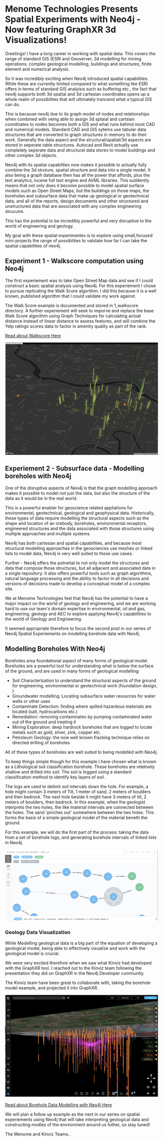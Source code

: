 # Menome Technologies Presents Spatial Experiments with Neo4j - Now featuring GraphXR 3d Visualizations!

Greetings! I have a long career in working with spatial data. This covers the range of standard GIS (ESRI and Geoserver, 3d modelling for mining operations, complex geological modelling, buildings and structures, finite element and numerical analysis. 

So it was incredibly exciting when Neo4j introduced spatial capabilities. While these are currently limited compared to what something like ESRI offers in terms of standard GIS analyisis such as buffering etc., the fact that neo4j supports both 3d spatial and 3d cartesian coordinates opens up a whole realm of possiblities that will ultimately trancend what a typical GIS can do.

This is because neo4j due to its graph model of nodes and relationships when combined with veing able to assign 3d sptaial and cartsian coordinates to nodes becomes both a GIS and what runs behind most CAD and numerical models. Standard CAD and GIS sytems use tabular data structures that are converted to graph structures in memory to do their work. Generally the data aspect and the structural/spatial/3d aspects are stored in seperate table structures. Autocad and Revit actually use completely seperate data and structural data stores to model buildings and other complex 3d objects.

Neo4j with its spatial capabilties now makes it possible to actually fully combine the 3d struture, spatial structure and data into a single model. It also being a graph database then has all the power that affords, plus the text analytics, lucene full text engine and AI/ML libraries. This suddently means that not only does it become possible to model spatial surface models such as Open Street Maps, but the buildings on those maps, the boreholes and subsurface data that make up geological or geotechnical data, and all of the reports, design documents and other structured and unstructured data that are associated with any complex engineering strucutre.

This has the potential to be incredibly powerful and very disruptive to the world of engineering and geology. 

My goal with these spatial experimentes is to explore using small,focused mini-projects the range of possiblities to validate how far I can take the spatial capabilities of neo4j.

## Experiment 1 - Walkscore computation using Neo4j

The first experiement was to take Open Street Map data and see if I could construct a basic spatial analysis using Neo4j. For this experiement I chose to pursue replicating the Walk Score algortihm. I did this because it is a well known, published algorithm that I could validate my work against. 

The Walk Score example is documented and stored in 1_walkscore directory. A further experiement will seek to imporve and replace the base Walk Score algorithm using Graph Techniques for calculating actual distance instead of linear distance to assess features, and will combine the Yelp ratings scores data to factor in amenity quality as part of the rank. 

[Read about Walkscore Here](./1_walkscore/readme.md)

![Deck GL Visualization of Amenities](./1_walkscore/deck.png)

## Experiement 2 - Subsurface data - Modelling boreholes with Neo4j

One of the disruptive aspects of Neo4j is that the graph modelling approach makes it possible to model not just the data, but also the structure of the data as it would be in the real world. 

This is a powerful enabler for geoscience related appliations for environmental, geotechnical, geological and geophysical data. Historically, these types of data require modelling the structural aspects such as the shape and location of an orebody, boreholes, environmental receptors, engineered structures and the data associated with those structures using multiple approaches and multiple systems. 

Neo4j has both cartesian and spatial capabilities, and because most structural modelling approaches in the geosciences use meshes or linked lists to model data, Neo4j is very well suited to these use cases. 

Further - Neo4j offers the potnetial to not only model the structures and data that compose those structures, but all adjacent and associated data in a single repository. It also offers powerful tools such as graph algorithms, natural language processing and the ability to factor in all decisions and versions of decisions made to develop a conceptual model of a complex site. 

We at Menome Technologies feel that Neo4j has the potential to have a major impact on the world of geology and engineering, and we are working hard to use our team's domain expertise in environmental, oil and gas, engineering, geology and AEC to explore applying Neo4j's capabilities to the world of Geology and Engineering. 

It seemed appropriate therefore to focus the second post in our series of Neo4j Spatial Experiements on modelling borehole data with Neo4j. 

## Modelling Boreholes With Neo4j

Boreholes area foundational aspect of many forms of geological model. Boreholes are a powerful tool for understanding what is below the surface of the ground, and are used in many forms of geological modelling:

- Soil Characterization to understand the structural aspects of the ground for engineering, environmental or geotechnical work (foundation design, )
- Groundwater modelling: Locating subsurface water resources for water wells or other uses
- Contaminate Detection: finding where spilled hazardous materials are located (salt, hydrocarbons etc.)
- Remediation: removing contaminates by pumping contaminated water out of the ground and treating it
- Mining Exploration: deep hardrock boreholes that are logged to locate metals such as gold, silver, zink, copper etc.
- Petroleum Geology: the now well known fracking technique relies on directed drilling of boreholes

All of these types of boreholes are well suited to being modelled with Neo4j. 

To keep things simple though for this example I have chosen what is known as a Lithological soil classification borehole. These boreholes are reletively shallow and drilled into soil. The soil is logged using a standard classification method to identify key layers of soil. 

The logs are used to delimit soil intervals down the hole. For example, a hole might contain 3 meters of Till, 1 meter of sand, 2 meters of boulders and then bedrock. The next hole beside it might have 3 meters of till, 2 meters of boulders, then bedrock. In this example, when the geologist interprets the two holes, the like material intervals are connected between the holes. The sand 'pinches out' somewhere between the two holes. This forms the basis of a simple geological model of the material beneth the ground. 

For this example, we will do the first part of the process: taking the data from a set of borehole logs, and generating borehole intervals of linked lists in Neo4j. 

![Boreholes as linked lists in Neo4j](./2_boreholes/images/borehole_graph.png)

### Geology Data Visualization

While Modelling geological data is a big part of the equation of developing a geological model, being able to effectively visualize and work with the geological model is crucial.

We were very excited therefore when we saw what Kinviz had developed with the GraphXR tool. I reached out to the Kinviz team following the presentation they did on GraphXR in the Neo4j Developer community. 

The Kinviz team have been great to collaborate with, taking the borehole model example, and projected it into GraphXR. 

![GraphXR 3D Borehole Visualization](./2_boreholes/images/GraphXR_3d_boreholes.png)

[Read about Borehole Data Modelling with Neo4j Here](./2_boreholes/readme.md)

We will plan a follow up example as the next in our series on spatial experiements using Neo4j that will take interpreting geological data and constructing modles of the environment around us futher, so stay tuned!

The Menome and Kinviz Teams.. 
